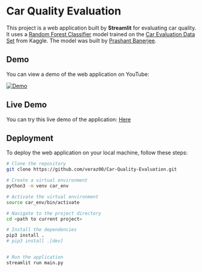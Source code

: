 # Car Quality Evaluation 

This project is a web application built by **Streamlit** for evaluating car quality. It uses a [Random Forest Classifier](https://www.kaggle.com/code/prashant111/random-forest-classifier-tutorial) model trained on the [Car Evaluation Data Set](https://www.kaggle.com/datasets/elikplim/car-evaluation-data-set) from Kaggle. The model was built by [Prashant Banerjee](https://www.kaggle.com/prashant111).

## Demo 

You can view a demo of the web application on YouTube:

[![Demo](http://img.youtube.com/vi/G3D9sThPSRk/0.jpg)](https://youtu.be/G3D9sThPSRk)


## Live Demo
You can try this live demo of the application: [Here](https://veraz00-car-quality-evaluation.streamlit.app/)

## Deployment

To deploy the web application on your local machine, follow these steps:

```bash
# Clone the repository
git clone https://github.com/veraz00/Car-Quality-Evaluation.git

# Create a virtual environment
python3 -m venv car_env 

# Activate the virtual environment
source car_env/bin/activate 

# Navigate to the project directory
cd <path to current project>

# Install the dependencies
pip3 install . 
# pip3 install .[dev]


# Run the application
streamlit run main.py
```
